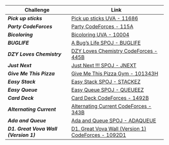 | Challenge | Link |
| ------------------ | ------------------|
| ***Pick up sticks***  | [Pick up sticks UVA - 11686](https://vjudge.net/contest/479503#problem/J)|
| ***Party CodeForces***  | [Party CodeForces - 115A](https://codeforces.com/contest/115/problem/A)|
| ***Bicoloring***  | [Bicoloring UVA - 10004](https://vjudge.net/contest/479503#problem/H)|
| ***BUGLIFE***  | [A Bug’s Life SPOJ - BUGLIFE](https://www.spoj.com/problems/BUGLIFE/en/)|
| ***DZY Loves Chemistry***  | [DZY Loves Chemistry CodeForces - 445B](https://codeforces.com/problemset/problem/445/B)|
| ***Just Next***  | [Just Next !!! SPOJ - JNEXT](https://www.spoj.com/problems/JNEXT/)|
| ***Give Me This Pizza***  | [Give Me This Pizza Gym - 101343H](https://codeforces.com/gym/101343/problem/H)|
| ***Easy Stack***  | [Easy Stack SPOJ - STACKEZ](https://www.spoj.com/problems/STACKEZ/)|
| ***Easy Queue***  | [Easy Queue SPOJ - QUEUEEZ](https://www.spoj.com/problems/QUEUEEZ/)|
| ***Card Deck***  | [Card Deck CodeForces - 1492B](https://codeforces.com/problemset/problem/1492/B)|
| ***Alternating Current***  | [Alternating Current CodeForces - 343B](https://codeforces.com/problemset/problem/343/B)|
| ***Ada and Queue***  | [Ada and Queue SPOJ - ADAQUEUE](https://www.spoj.com/problems/ADAQUEUE/)|
| ***D1. Great Vova Wall (Version 1)***  | [D1. Great Vova Wall (Version 1) CodeForces - 1092D1](https://codeforces.com/contest/1092/problem/D1)|
